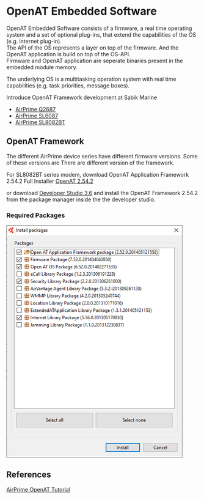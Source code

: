 # OpenAT Embedded Software

OpenAT Embedded Software consists of a firmware, a real time operating system and a set of optional plug-ins, that extend the capabilities of the OS (e.g. internet plug-in).  
The API of the OS represents a layer on top of the firmware. And the OpenAT application is build on top of the OS-API.  
Firmware and OpenAT application are seperate binaries present in the embedded module memory.  


The underlying OS is a multitasking operation system with real time capabilities (e.g. task priorities, message boxes).  


Introduce OpenAT Framework development at Sabik Marine

- [AirPrime Q2687](https://source.sierrawireless.com/devices/q-series/q2687/#sthash.UASnN7bJ.dpbs)  
- [AirPrime SL6087](https://source.sierrawireless.com/devices/sl-series/sl6087/#sthash.dJDe0jeE.dpbs)  
- [AirPrime SL8082BT](https://source.sierrawireless.com/devices/sl-series/sl8082bt/#sthash.G8gdrGkE.dpbs)  
  
## OpenAT Framework

The different AirPrime device series have different firmware versions. Some of these versions are  There are different version of the framework.




For SL8082BT series modem, download OpenAT Application Framework 2.54.2 Full Installer 
[OpenAT 2.54.2](https://source.sierrawireless.com/resources/airprime/software/open-at-application-framework-2,-d-,54,-d-,2,-d-,a1-full-installer-for-sl808xt_bt/#sthash.KTDjZNlc.dpbs)

or download [Developer Studio 3.6](https://source.sierrawireless.com/resources/airprime/software/open-at-application-framework/#sthash.51r519nn.dpbs) and install the OpenAT Framework 2.54.2 from the package manager inside the the developer studio.

### Required Packages

![Example](https://github.com/cdfromsabik/openat-training/blob/master/img/2_52_Packages.bmp)

## References

[AirPrime OpenAT Tutorial](https://source.sierrawireless.com/resources/airprime/training-and-tutorials/airprime---open-at-tutorial/#sthash.V8jnTEnX.dpbs)